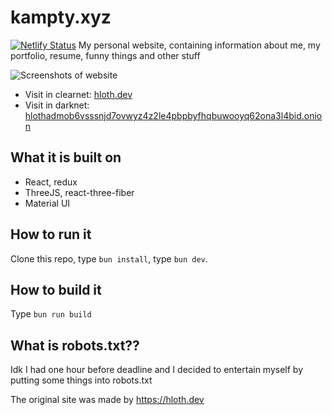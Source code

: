 # kampty.xyz

[![Netlify Status](https://api.netlify.com/api/v1/badges/a13456c8-d318-4045-8ef5-aaec50ee98f2/deploy-status)](https://app.netlify.com/projects/kampty/deploys)
My personal website, containing information about me, my portfolio, resume, funny things and other stuff

![Screenshots of website](https://user-images.githubusercontent.com/59040542/163002146-159d5f4e-aa81-4463-921a-6c7ffe5614fd.png)

- Visit in clearnet: [hloth.dev](https://hloth.dev)
- Visit in darknet: [hlothadmob6vsssnjd7ovwyz4z2le4pbpbyfhqbuwooyq62ona3l4bid.onion](http://hlothadmob6vsssnjd7ovwyz4z2le4pbpbyfhqbuwooyq62ona3l4bid.onion)

## What it is built on

- React, redux
- ThreeJS, react-three-fiber
- Material UI

## How to run it

Clone this repo, type `bun install`, type `bun dev`.

## How to build it

Type `bun run build`

## What is robots.txt??

Idk I had one hour before deadline and I decided to entertain myself by putting some things into robots.txt

The original site was made by https://hloth.dev
